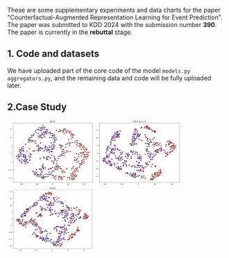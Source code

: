 These are some supplementary experiments and data charts for the paper "Counterfactual-Augmented Representation Learning for Event Prediction". The paper was submitted to KDD 2024 with the submission number **390**. The paper is currently in the **rebuttal** stage.

## 1. Code and datasets

We have uploaded part of the core code of the model `models.py aggregators.py`, and the remaining data and code will be fully uploaded later.

## 2.Case Study
<img src="https://github.com/hucheng-IIE/PECF/blob/main/case_study/PECF.png" width="200" height="150"><img src="https://github.com/hucheng-IIE/PECF/blob/main/case_study/PECF_wo_CF.png" width="200" height="150"><img src="https://github.com/hucheng-IIE/PECF/blob/main/case_study/RGCN.png" width="200" height="150"/>
